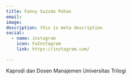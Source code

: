 ```yaml
---
title: Fanny Suzuda Pohan
email:
image: 
description: this is meta description
social:
  - name: instagram
    icon: FaInstagram
    link: https://instagram.com/

---
```


Kaprodi dan Dosen Manajemen Universitas Trilogi